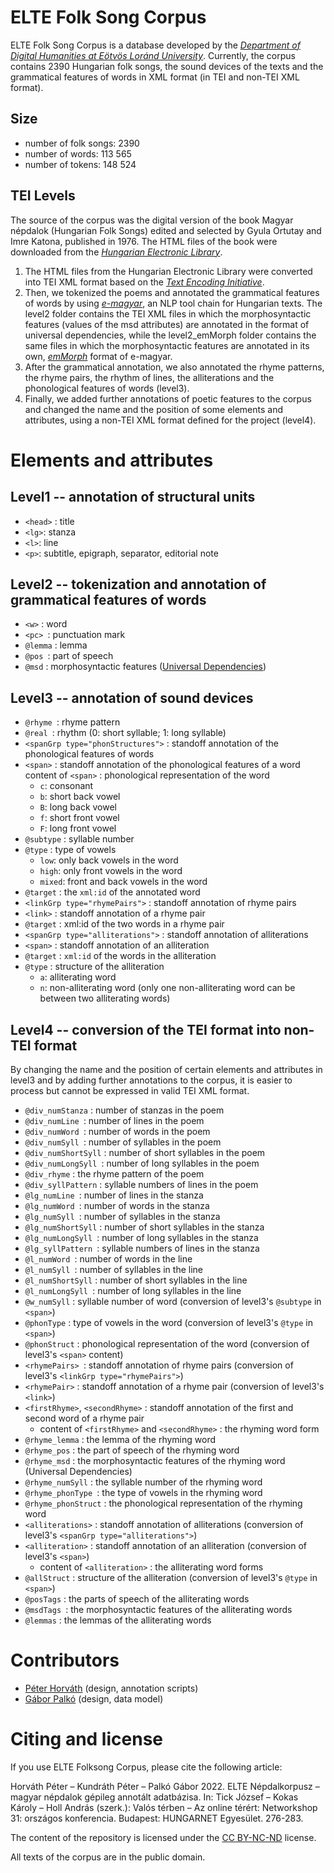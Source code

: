 # ELTE Folk Song Corpus


ELTE Folk Song Corpus is a database developed by the [_Department of Digital Humanities at Eötvös Loránd University_](https://elte-dh.hu/). Currently, the corpus contains 2390 Hungarian folk songs, the sound devices of the texts and the grammatical features of words in XML format (in TEI and non-TEI XML format).

## Size

- number of folk songs: 2390
- number of words: 113 565
- number of tokens: 148 524

## TEI Levels

The source of the corpus was the digital version of the book Magyar népdalok (Hungarian Folk Songs) edited and selected by Gyula Ortutay and Imre Katona, published in 1976. The HTML files of the book were downloaded from the [_Hungarian Electronic Library_](http://mek.oszk.hu).

1. The HTML files from the Hungarian Electronic Library were converted into TEI XML format based on the [_Text Encoding Initiative_](https://tei-c.org/).
3. Then, we tokenized the poems and annotated the grammatical features of words by using [_e-magyar_](https://github.com/nytud/emtsv), an NLP tool chain for Hungarian texts. The level2 folder contains the TEI XML files in which the morphosyntactic features (values of the msd attributes) are annotated in the format of universal dependencies, while the level2\_emMorph folder contains the same files in which the morphosyntactic features are annotated in its own, [_emMorph_](https://e-magyar.hu/en/textmodules/emmorph_codelist) format of e-magyar.
4. After the grammatical annotation, we also annotated the rhyme patterns, the rhyme pairs, the rhythm of lines, the alliterations and the phonological features of words (level3).
5. Finally, we added further annotations of poetic features to the corpus and changed the name and the position of some elements and attributes, using a non-TEI XML format defined for the project (level4).

# Elements and attributes

## Level1 -- annotation of structural units

- `<head>` : title
- `<lg>`: stanza
- `<l>`: line
- `<p>`: subtitle, epigraph, separator, editorial note


## Level2 -- tokenization and annotation of grammatical features of words

- `<w>` : word
- `<pc> `: punctuation mark
- `@lemma` : lemma
- `@pos `: part of speech
- `@msd` : morphosyntactic features ([Universal Dependencies](https://universaldependencies.org/))


## Level3 -- annotation of sound devices

- `@rhyme `: rhyme pattern
- `@real `: rhythm (0: short syllable; 1: long syllable)
- `<spanGrp type="phonStructures">` : standoff annotation of the phonological features of words
- `<span>` : standoff annotation of the phonological features of a word
	content of `<span>` : phonological representation of the word
	- `c`: consonant
	-  `b`: short back vowel
	- `B`: long back vowel
	- `f`: short front vowel
	- `F`: long front vowel
- `@subtype` : syllable number
- `@type` : type of vowels
	-  `low`: only back vowels in the word
	- `high`: only front vowels in the word
	- `mixed`: front and back vowels in the word
- `@target` : the `xml:id` of the annotated word
- `<linkGrp type="rhymePairs">` : standoff annotation of rhyme pairs
- `<link>` : standoff annotation of a rhyme pair
- `@target` : xml:id of the two words in a rhyme pair
- `<spanGrp type="alliterations">` : standoff annotation of alliterations
- `<span>` : standoff annotation of an alliteration
- `@target` : `xml:id` of the words in the alliteration
- `@type` : structure of the alliteration
	-  `a`: alliterating word
	- `n`: non-alliterating word (only one non-alliterating word can be between two alliterating words)

## Level4 -- conversion of the TEI format into non-TEI format 

By changing the name and the position of certain elements and attributes in level3 and by adding further annotations to the corpus, it is easier to process but cannot be expressed in valid TEI XML format.

- `@div_numStanza` : number of stanzas in the poem
- `@div_numLine `: number of lines in the poem
- `@div_numWord `: number of words in the poem
- `@div_numSyll `: number of syllables in the poem
- `@div_numShortSyll` : number of short syllables in the poem
- `@div_numLongSyll `: number of long syllables in the poem
- `@div_rhyme` : the rhyme pattern of the poem
- `@div_syllPattern` : syllable numbers of lines in the poem
- `@lg_numLine `: number of lines in the stanza
- `@lg_numWord `: number of words in the stanza
- `@lg_numSyll `: number of syllables in the stanza
- `@lg_numShortSyll` : number of short syllables in the stanza
- `@lg_numLongSyll `: number of long syllables in the stanza
- `@lg_syllPattern `: syllable numbers of lines in the stanza
- `@l_numWord `: number of words in the line
- `@l_numSyll `: number of syllables in the line
- `@l_numShortSyll` : number of short syllables in the line
- `@l_numLongSyll `: number of long syllables in the line 
- `@w_numSyll` : syllable number of word (conversion of level3's `@subtype` in `<span>`)
- `@phonType` : type of vowels in the word (conversion of level3's `@type` in `<span>`)
- `@phonStruct` : phonological representation of the word (conversion of level3's `<span>` content)
- `<rhymePairs> `: standoff annotation of rhyme pairs (conversion of level3's `<linkGrp type="rhymePairs">`)
- `<rhymePair>` : standoff annotation of a rhyme pair (conversion of level3's `<link>`)
- `<firstRhyme>`, `<secondRhyme>` : standoff annotation of the first and second word of a rhyme pair
	- content of `<firstRhyme>` and `<secondRhyme>` : the rhyming word form
- `@rhyme_lemma` : the lemma of the rhyming word
- `@rhyme_pos` : the part of speech of the rhyming word
- `@rhyme_msd` : the morphosyntactic features of the rhyming word (Universal Dependencies)
- `@rhyme_numSyll` : the syllable number of the rhyming word
- `@rhyme_phonType `: the type of vowels in the rhyming word
- `@rhyme_phonStruct` : the phonological representation of the rhyming word
- `<alliterations>` : standoff annotation of alliterations (conversion of level3's `<spanGrp type="alliterations">`)
- `<alliteration>` : standoff annotation of an alliteration (conversion of level3's `<span>`)
	- content of `<alliteration>` : the alliterating word forms
- `@allStruct` : structure of the alliteration (conversion of level3's `@type` in `<span>`)
- `@posTags` : the parts of speech of the alliterating words
- `@msdTags `: the morphosyntactic features of the alliterating words
- `@lemmas` : the lemmas of the alliterating words


# Contributors

- [Péter Horváth](https://github.com/horvathpeti99) (design, annotation scripts)
- [Gábor Palkó](https://github.com/luhpeg) (design, data model)


# Citing and license

If you use ELTE Folksong Corpus, please cite the following article:

Horváth Péter – Kundráth Péter – Palkó Gábor 2022. ELTE Népdalkorpusz – magyar népdalok gépileg annotált adatbázisa. In: Tick József – Kokas Károly – Holl András (szerk.): Valós térben – Az online térért: Networkshop 31: országos konferencia. Budapest: HUNGARNET Egyesület. 276-283.

The content of the repository is licensed under the [CC BY-NC-ND](https://creativecommons.org/licenses/by-nc-nd/4.0/) license.

All texts of the corpus are in the public domain.



